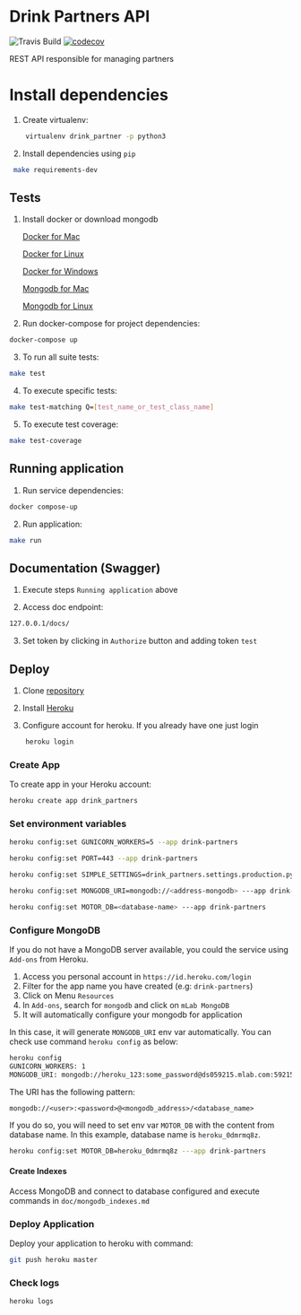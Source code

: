 
# Drink Partners API

![Travis Build](https://travis-ci.com/henriquebraga/drink-partners.svg?token=Hz2UvRp98GSpoFSdrKgh&branch=master)
[![codecov](https://codecov.io/gh/henriquebraga/drink-partners/branch/master/graph/badge.svg?token=ex1RxllagJ)](https://codecov.io/gh/henriquebraga/drink-partners)

REST API responsible for managing partners

# Install dependencies

1. Create virtualenv:

```bash
    virtualenv drink_partner -p python3
```

2. Install dependencies using `pip`

```bash
 make requirements-dev
```

## Tests

1. Install docker or download mongodb

   [Docker for Mac](https://docs.docker.com/docker-for-mac/install/) 
   
   [Docker for Linux](https://docs.docker.com/engine/install/ubuntu/)
   
   [Docker for Windows](https://docs.docker.com/docker-for-windows/)
   
   [Mongodb for Mac](https://docs.mongodb.com/manual/tutorial/install-mongodb-on-os-x/)
   
   [Mongodb for Linux](https://docs.mongodb.com/manual/administration/install-on-linux/)

2. Run docker-compose for project dependencies:

```bash
docker-compose up
 ```
3. To run all suite tests:

```bash
make test
```

4. To execute specific tests:

```bash
make test-matching Q=[test_name_or_test_class_name] 
```

5. To execute test coverage:

```bash
make test-coverage
```

## Running application

1. Run service dependencies:

```bash
docker compose-up
```

2. Run application:

```bash
make run
```

## Documentation (Swagger)

1. Execute steps `Running application` above

2. Access doc endpoint:

```bash
127.0.0.1/docs/
```

3. Set token by clicking in `Authorize` button and adding token `test`

## Deploy

1. Clone [repository](https://github.com/henriquebraga/drink-partners)

2. Install [Heroku](https://devcenter.heroku.com/articles/heroku-cli)

3. Configure account for heroku. If you already have one just login

```bash
    heroku login
```

### Create App

To create app in your Heroku account:

```bash
heroku create app drink_partners
```

### Set environment variables

```bash
heroku config:set GUNICORN_WORKERS=5 --app drink-partners

heroku config:set PORT=443 --app drink-partners

heroku config:set SIMPLE_SETTINGS=drink_partners.settings.production.py--app drink-partners

heroku config:set MONGODB_URI=mongodb://<address-mongodb> ---app drink-partners

heroku config:set MOTOR_DB=<database-name> ---app drink-partners
```

### Configure MongoDB

If you do not have a MongoDB server available, you could the service using `Add-ons` from Heroku.

1. Access you personal account in `https://id.heroku.com/login`
2. Filter for the app name you have created (e.g: `drink-partners`)
3. Click on Menu `Resources`
4. In `Add-ons`, search for `mongodb` and click on `mLab MongoDB`
5. It will automatically configure your mongodb for application

In this case, it will generate `MONGODB_URI` env var automatically. You can check use command `heroku config` as below:

```bash
heroku config
GUNICORN_WORKERS: 1
MONGODB_URI: mongodb://heroku_123:some_password@ds059215.mlab.com:59215/heroku_0dmrmq8z
```

The URI has the following pattern:

`mongodb://<user>:<password>@<mongodb_address>/<database_name>`

If you do so, you will need to set env var `MOTOR_DB` with the content from database name. In this example, database name is `heroku_0dmrmq8z`.

```bash
heroku config:set MOTOR_DB=heroku_0dmrmq8z ---app drink-partners
```

#### Create Indexes

Access MongoDB and connect to database configured and execute commands in `doc/mongodb_indexes.md`

### Deploy Application

Deploy your application to heroku with command:

```bash
git push heroku master
```

### Check logs

```bash
heroku logs
```
